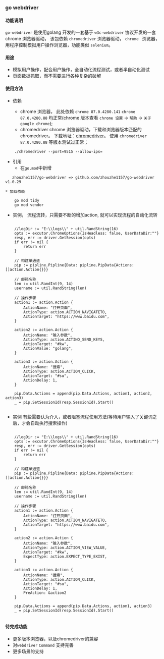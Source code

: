 ### go webdriver 

#### 功能说明
`go-webdriver` 是使用golang 开发的一套基于 `w3c-webdriver` 协议开发的一套chrome 浏览器驱动， 该包依赖 `chromedriver` 浏览器驱动， `chrome
` 浏览器， 用程序控制模拟用户操作浏览器，功能类似 `selenium`。 

#### 用途
* 模拟用户操作，配合用户操作，全自动化流程测试，或者半自动化测试
* 页面数据抓取，而不需要进行各种复杂的破解

#### 使用方法
* 依赖
  
  * chrome 浏览器， 此处依赖 `chrome 87.0.4280.141` `chrome 87.0.4280.88` 均正常(chrome 版本查看 `chrome 设置` -> `帮助` -> `关于google chrome`);
  * chromedriver chrome 浏览器驱动，下载和浏览器版本匹配的chromedriver。 下载地址：[chromedriver](https://npm.taobao.org/mirrors/chromedriver/)。
    使用 `chromedriver 87.0.4280.88` 等版本测试过正常；
    
```ssh
    ./chromedriver --port=9515 --allow-ips=
```

* 引用
    * 在`go.mod`中新增  
```text
   zhouzhe1157/go-webdriver => github.com/zhouzhe1157/go-webdriver v1.0.29
```

    * 加载依赖
```bigquery
    go mod tidy
    go mod vendor
```
    
* 实例， 流程流转，只需要不断的增加action, 就可以实现流程的自动化流转

```golang

    //logDir := "E:\\logs\\" + util.RandString(16)
    opts := excutor.ChromeOptions{IsHeadless: false, UserDataDir:""}
    resp, err := driver.GetSession(opts)
    if err != nil {
        return err
    }

    // 构建单通道
    pip := pipline.Pipline{Data: pipline.PipData{Actions: []action.Action{}}}

    // 邮箱名称
    len := util.RandInt(9, 14)
    username := util.RandString(len)

    // 操作步骤
    action1 := action.Action {
        ActionName: "打开页面",
        ActionType: action.ACTION_NAVIGATETO,
        ActionTarget: "https://www.baidu.com",
    }
    
    action2 := action.Action {
        ActionName: "输入参数",
        ActionType: action.ACTINO_SEND_KEYS,
		ActionTarget: "#kw",
		ActionValue: "golang",
	}
	
	action3 := action.Action {
        ActionName: "搜索",
        ActionType: action.ACTION_CLICK,
        ActionTarget: "#su",
        ActionDelay: 1,
	}

	pip.Data.Actions = append(pip.Data.Actions, action1, action2, action3)
	_ = pip.SetSessionId(resp.SessionId).Start()
	
```

* 实例 有些需要认为介入，或者阻塞流程使用方法(等待用户输入了关键词之后，才会自动执行搜索操作)

```golang

    //logDir := "E:\\logs\\" + util.RandString(16)
    opts := excutor.ChromeOptions{IsHeadless: false, UserDataDir:""}
    resp, err := driver.GetSession(opts)
    if err != nil {
        return err
    }

    // 构建单通道
    pip := pipline.Pipline{Data: pipline.PipData{Actions: []action.Action{}}}

    // 邮箱名称
    len := util.RandInt(9, 14)
    username := util.RandString(len)

    // 操作步骤
    action1 := action.Action {
        ActionName: "打开页面",
        ActionType: action.ACTION_NAVIGATETO,
        ActionTarget: "https://www.baidu.com",
    }
    
    action2 := action.Action {
        ActionName: "输入参数",
        ActionType: action.ACTION_VIEW_VALUE,
		ActionTarget: "#kw",
		ExpectType: action.EXPECT_TYPE_EXIST,
	}
	
	action3 := action.Action {
        ActionName: "搜索",
        ActionType: action.ACTION_CLICK,
        ActionTarget: "#su",
        ActionDelay: 1,
        PreAction: &action2
	}

	pip.Data.Actions = append(pip.Data.Actions, action1, action3)
	_ = pip.SetSessionId(resp.SessionId).Start()
	
```

#### 待完成功能
* 更多版本浏览器，以及chromedriver的兼容
* 对`webdriver` `Command` 支持完善
* 更多场景的支持